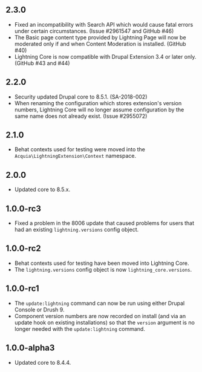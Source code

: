 ## 2.3.0
* Fixed an incompatibility with Search API which would cause fatal errors under
  certain circumstances. (Issue #2961547 and GitHub #46)
* The Basic page content type provided by Lightning Page will now be moderated
  only if and when Content Moderation is installed. (GitHub #40)
* Lightning Core is now compatible with Drupal Extension 3.4 or later only.
  (GitHub #43 and #44)

## 2.2.0
* Security updated Drupal core to 8.5.1. (SA-2018-002)
* When renaming the configuration which stores extension's version numbers,
  Lightning Core will no longer assume configuration by the same name does not
  already exist. (Issue #2955072) 

## 2.1.0
* Behat contexts used for testing were moved into the
  `Acquia\LightningExtension\Context` namespace.

## 2.0.0
* Updated core to 8.5.x.

## 1.0.0-rc3
* Fixed a problem in the 8006 update that caused problems for users that had an
  existing `lightning.versions` config object.

## 1.0.0-rc2
* Behat contexts used for testing have been moved into Lightning Core.
* The `lightning.versions` config object is now `lightning_core.versions`.

## 1.0.0-rc1
* The `update:lightning` command can now be run using either Drupal Console or
  Drush 9.
* Component version numbers are now recorded on install (and via an update hook
  on existing installations) so that the `version` argument is no longer needed
  with the `update:lightning` command. 

## 1.0.0-alpha3
* Updated core to 8.4.4.
